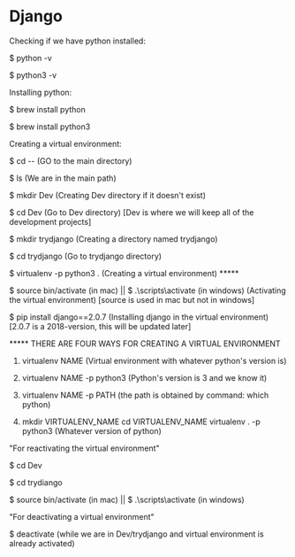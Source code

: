 # Django 
Checking if we have python installed:

$ python -v 

$ python3 -v 


Installing python:

$ brew install python

$ brew install python3


Creating a virtual environment:

$ cd -- (GO to the main directory)

$ ls (We are in the main path)

$ mkdir Dev (Creating Dev directory if it doesn't exist)

$ cd Dev (Go to Dev directory) [Dev is where we will keep all of the development projects]

$ mkdir trydjango (Creating a directory named trydjango)

$ cd trydjango (Go to trydjango directory)

$ virtualenv -p python3 . (Creating a virtual environment) *****

$ source bin/activate (in mac)   ||   $ .\scripts\activate (in windows) (Activating the virtual environment) [source is used in mac but not in windows]

$ pip install django==2.0.7 (Installing django in the virtual environment) [2.0.7 is a 2018-version, this will be updated later]


***** THERE ARE FOUR WAYS FOR CREATING A VIRTUAL ENVIRONMENT

1. virtualenv NAME (Virtual environment with whatever python's version is)

2. virtualenv NAME -p python3 (Python's version is 3 and we know it)

3. virtualenv NAME -p PATH (the path is obtained by command: which python)

4. mkdir VIRTUALENV_NAME
   cd VIRTUALENV_NAME
   virtualenv . -p python3 (Whatever version of python)


"For reactivating the virtual environment" 

$ cd Dev

$ cd trydiango

$ source bin/activate (in mac)   ||   $ .\scripts\activate (in windows)


"For deactivating a virtual environment"

$ deactivate (while we are in Dev/trydjango and virtual environment is already activated)
